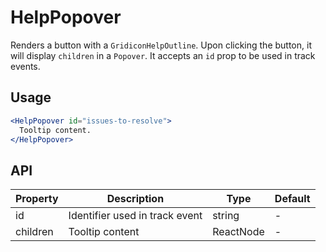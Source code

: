 # HelpPopover

Renders a button with a `GridiconHelpOutline`. Upon clicking the button, it will display `children` in a `Popover`. It accepts an `id` prop to be used in track events.

## Usage

```jsx
<HelpPopover id="issues-to-resolve">
  Tooltip content.
</HelpPopover>
```

## API

| Property | Description | Type | Default |
| --- | --- | --- | --- |
| id | Identifier used in track event | string | - |
| children | Tooltip content | ReactNode | - |
